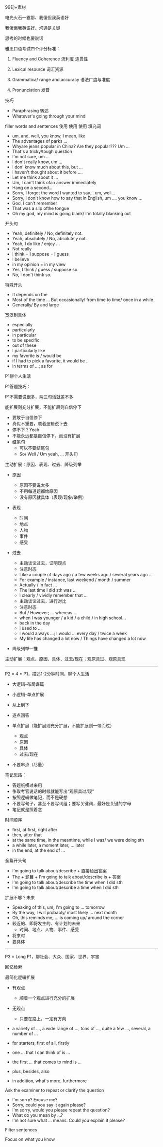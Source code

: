 99句+素材

电光火石一霎那、我傻但我英语好

我傻但我英语好、沟通是关键

思考的时候也要说话

雅思口语考试四个评分标准：

1. Fluency and Coherence	流利度 连贯性

2. Lexical resource	词汇资源

3. Grammatica/ range and accuracy	语法广度与准度

4. Pronunciation	发音


技巧

- Paraphrasing	转述
- Whatever's going through your mind	

filler words and sentences 使用 使用 使用 填充词

- um, and, well, you know, I mean, like
- The advantages of parks ...
- Whyare jeans popular in China? Are they popular??? Um ...
- That's a tricky/tough question
- I'm not sure, um ...
- I don't really know, um ...
- I don' know much about this, but ...
- I haven't thought about it before ....
- Let me think about it ...
- Um, I can't think ofan answer immediately
- Hang on a second...
- Sorry, I forgot the word l wanted to say... um, well...
- Sorry, l don't know how to say that in English, um .... you know ...
- God, I can't remember
- That was a slip ofthe tongue
- Oh my god, my mind is going blank/ I'm totally blanking out

开头句

- Yeah, definitely / No, definitely not.
- Yeah, absolutely / No, absolutely not.
- Yeah, I do like / enjoy ...
- Not really
- I think = I suppose = I guess
- I believe
- in my opinion = in my view
- Yes, I think / guess / suppose so.
- No, I don't think so.

特殊开头

- It depends on the 
- Most of the time ... But occasionally/ from time to time/ once in a while 
- Generally/ By and large

宽泛到具体

- especially
- particularly 
- in particular 
- to be specific 
- out of these 
- I particularly like 
- my favorite is / would be 
- if I had to pick a favorite, it would be ..
- in terms of ...; as for 

P1聊个人生活

P1答题技巧：

P1不需要说很多，两三句话就差不多

能扩展则充分扩展，不能扩展则自信停下

- 要敢于自信停下
- 真假不重要，顺着逻辑说下去
- 停不下？Yeah
- 不能永远都是自信停下，而没有扩展
- 结尾句
  - 可以不要结尾句
  - So/ Well / Um yeah, ... 开头句


主动扩展：原因、表现、过去、降级列举

- 原因
  - 原因不要说太多
  - 不用每道题都给原因
  - 没有原因就具体（表现/现象/举例）
- 表现
  - 时间
  - 地点
  - 人物
  - 事件
  - 感受
- 过去
  - 主动谈论过去，证明观点
  - 注意时态
  - Like a couple of days ago / a few weeks ago / several years ago ...
  - For example / instance, last weekend / month / summer
  - Actually / In fact ...
  - The last time I did sth was ...
  - I clearly / vividly remember that ...
  - 主动谈论过去，进行对比
  - 注意时态
  - But / However; ... whereas ...
  - when I was younger / a kid / a child / in high school...
  - back in the day 
  - I used to ...
  - I would always ...; I would ... every day / twice a week
  - My life has changed a lot now / Things have changed a lot now

- 降级列举—推

主动扩展：观点、原因、具体、过去/现在；观原具过、观原具现

----------------

P2 = 4 * P1，描述1-2分钟时间，聊个人生活

- 大逻辑-布局谋篇
- 小逻辑-单点扩展
- 从上到下
- 逐点回答
- 单点扩展（能扩展则充分扩展，不能扩展则一带而过）
  - 观点
  - 原因
  - 具体
  - 过去/现在

- 不要串点（尽量）

笔记思路：

- 答题纸横过来用
- 争取考官说话的时候就能写出“观原具过/现”
- 按照逻辑做笔记，而不是硬想
- 不要写句子，甚至不要写词组；要写关键词，最好是关键的字母
- 笔记就是照着念

时间顺序

- first, at first, right after
- then, after that 
- at the same time, in the meantime, while I was/ we were doing sth
- a while later, a moment later, ... later
- in the end, at the end of ...

全篇开头句

- I'm going to talk about/describe + 直接给出答案
- The + 题目 + I'm going to talk about/describe is + 答案
- I'm going to talk about/describe the time when I did sth
- I'm going to talk about/describe a time when I did sth

扩展不够？未来

- Speaking of this, um, I'm going to ... tomorrow 
- By the way, I will probably/ most likely ... next month
- Oh, this reminds me, ... is coming up/ around the corner 
- 较近的、即将发生的、有计划的未来
  - 时间、地点、人物、事件、感受
- 将来时
- 要具体

----------------

P3 = Long P1，聊社会、大众、国家、世界、宇宙

回忆检索

最简化逻辑扩展 

- 有观点
  - 顺着一个观点进行充分的扩展
- 无观点
  - 只要在路上，一定有方向 

- a variety of ..., a wide range of ..., tons of ..., quite a few ..., several, a number of ...
- for starters, first of all, firstly
- one ... that I can think of is ...
- the first ... that comes to mind is ...
- plus, besides, also 
- in addition, what's more, furthermore

Ask the examiner to repeat or clarify the question 

- I'm sorry? Excuse me?
- Sorry, could you say it again please?
- I'm sorry, would you please repeat the question?
- What do you mean by ...?
- I'm not sure what ... means. Could you explain it please?

Filter sentences

Focus on what you know
